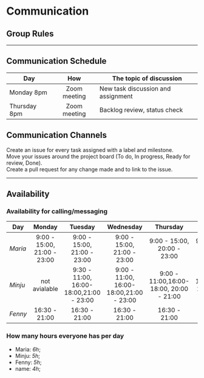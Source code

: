 # Communication

## Group Rules

<!-- any general rules you'd like to set for your group? -->

---

## Communication Schedule

| Day          |     How      | The topic of discussion            |
| ------------ | :----------: | ---------------------------------- |
| Monday 8pm   | Zoom meeting | New task discussion and assignment |
| Thursday 8pm | Zoom meeting | Backlog review, status check       |

## Communication Channels

Create an issue for every task assigned with a label and milestone.  
Move your issues around the project board (To do, In progress, Ready for review,
Done).  
Create a pull request for any change made and to link to the issue.

---

## Availability

### Availability for calling/messaging

| Day     |           Monday            |                 Tuesday                 |                Wednesday                |                Thursday                 |                 Friday                  |                Saturday                 |    Sunday    |
| ------- | :-------------------------: | :-------------------------------------: | :-------------------------------------: | :-------------------------------------: | :-------------------------------------: | :-------------------------------------: | :----------: |
| _Maria_ | 9:00 - 15:00, 21:00 - 23:00 |       9:00 - 15:00, 21:00 - 23:00       |       9:00 - 15:00, 21:00 - 23:00       |       9:00 - 15:00, 20:00 - 23:00       |       9:00 - 15:00, 21:00 - 23:00       |              not available              | 20:00 -23:00 |
| _Minju_ |        not avialable        | 9:30 - 11:00, 16:00-18:00,21:00 - 23:00 | 9:00 - 11:00, 16:00-18:00,21:00 - 23:00 | 9:00 - 11:00,16:00-18:00, 20:00 - 21:00 | 9:00 - 11:00,16:00-18:00, 20:00 - 21:00 | 9:00 - 11:00,16:00-18:00, 20:00 - 21:00 | 20:00 -21:30 |
| _Fenny_ |        16:30 - 21:00        |              16:30 - 21:00              |              16:30 - 21:00              |              16:30 - 21:00              |              16:30 - 21:00              |              09:00 - 11:00              | 20:00 -22:00 |

### How many hours everyone has per day

- Maria: _6h_;
- Minju: _5h_;
- Fenny: _5h_;
- name: _4h_;
